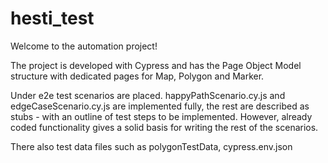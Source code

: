 # hesti_test
Welcome to the automation project!

The project is developed with Cypress and has the Page Object Model structure with dedicated pages for Map, Polygon and Marker.

Under e2e test scenarios are placed. happyPathScenario.cy.js and edgeCaseScenario.cy.js are implemented fully, the rest are described as stubs - with an outline of test steps to be implemented. However, already coded functionality gives a solid basis for writing the rest of the scenarios.

There also test data files such as polygonTestData, cypress.env.json

